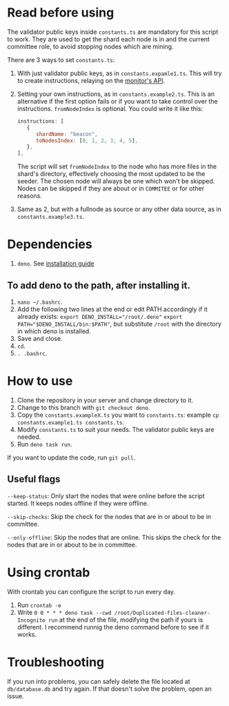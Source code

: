 # Read before using

The validator public keys inside `constants.ts` are mandatory for this script to work. They are used to get the
shard each node is in and the current committee role, to avoid stopping nodes which are mining.

There are 3 ways to set `constants.ts`:

1. With just validator public keys, as in `constants.expamle1.ts`. This will try to create instructions, relaying
   on the [monitor's API](https://monitor.incognito.org).

2. Setting your own instructions, as in `constants.example2.ts`. This is an alternative if the first option fails
   or if you want to take control over the instructions. `fromNodeIndex` is optional. You could write it like this:

   ```js
   instructions: [
      {
         shardName: "beacon",
         toNodesIndex: [0, 1, 2, 3, 4, 5],
      },
   ],
   ```

   The script will set `fromNodeIndex` to the node who has more files in the shard's directory, effectively
   choosing the most updated to be the seeder. The chosen node will always be one which won't be skipped. Nodes can
   be skipped if they are about or in `COMMITEE` or for other reasons.

3. Same as 2, but with a fullnode as source or any other data source, as in `constants.example3.ts`.

# Dependencies

1. `deno`. See [installation guide](https://deno.land/manual/getting_started/installation)

## To add deno to the path, after installing it.

1. `nano ~/.bashrc`.
1. Add the following two lines at the end or edit PATH accordingly if it already exists:
   `export DENO_INSTALL="/root/.deno"` `export PATH="$DENO_INSTALL/bin:$PATH"`, but substitute `/root` with the
   directory in which deno is installed.
1. Save and close.
1. `cd`.
1. `. .bashrc`.

# How to use

1. Clone the repository in your server and change directory to it.
1. Change to this branch with `git checkout deno`.
1. Copy the `constants.exampleX.ts` you want to `constants.ts`: example `cp constants.example1.ts constants.ts`.
1. Modify `constants.ts` to suit your needs. The validator public keys are needed.
1. Run `deno task run`.

If you want to update the code, run `git pull`.

## Useful flags

`--keep-status`: Only start the nodes that were online before the script started. It keeps nodes offline if they
were offline.

`--skip-checks`: Skip the check for the nodes that are in or about to be in committee.

`--only-offline`: Skip the nodes that are online. This skips the check for the nodes that are in or about to be in
committee.

# Using crontab

With crontab you can configure the script to run every day.

1. Run `crontab -e`
1. Write `0 0 * * * deno task --cwd /root/Duplicated-files-cleaner-Incognito run` at the end of the file, modifying
   the path if yours is different. I recommend runnig the deno command before to see if it works.

# Troubleshooting

If you run into problems, you can safely delete the file located at `db/database.db` and try again. If that doesn't
solve the problem, open an issue.
